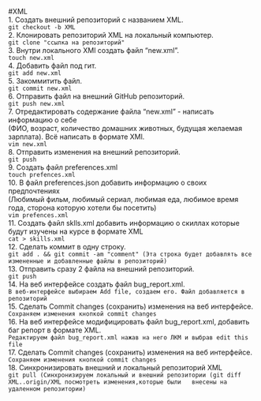 #XML  
	1. Создать внешний репозиторий c названием XML.  
		```git checkout -b XML```  
	2. Клонировать репозиторий XML на локальный компьютер.  
		```git clone "ссылка на репозиторий"```  
	3. Внутри локального XMl создать файл “new.xml”.  
		```touch new.xml```  
	4. Добавить файл под гит.  
		```git add new.xml```  
	5. Закоммитить файл.  
		```git commit new.xml```  
	6. Отправить файл на внешний GitHub репозиторий.  
		```git push new.xml```  
	7. Отредактировать содержание файла “new.xml” - написать информацию о себе  
	(ФИО, возраст, количество домашних животных, будущая желаемая зарплата). Всё написать в формате XMl.  
		```vim new.xml```  
	8. Отправить изменения на внешний репозиторий.  
		```git push```  
	9. Создать файл preferences.xml  
		```touch prefences.xml```  
	10. В файл preferences.json добавить информацию о своих предпочтениях  
	(Любимый фильм, любимый сериал, любимая еда, любимое время года, сторона которую хотели бы посетить)  
		```vim prefences.xml```  
	11. Создать файл sklls.xml добавить информацию о скиллах которые будут изучены на курсе в формате XML  
		```cat > skills.xml```    
	12. Сделать коммит в одну строку.  
		```git add . && git commit -am "comment" (Эта строка будет добавлять все измененные и добавленные файлы в репозиторий)```  
	13. Отправить сразу 2 файла на внешний репозиторий.      
		```git push```  
	14. На веб интерфейсе создать файл bug_report.xml.  
		```В веб-интерфейсе выбираем Add file, создаем его. Файл добавляется в репозиторий```  
	15. Сделать Commit changes (сохранить) изменения на веб интерфейсе.  
		```Сохраняем изменения кнопкой commit changes```  
	16. На веб интерфейсе модифицировать файл bug_report.xml, добавить баг репорт в формате XML.  
		```Редактируем файл bug_report.xml нажав на него ЛКМ и выбрав edit this file```  
	17. Сделать Commit changes (сохранить) изменения на веб интерфейсе.  
		```Сохраняем изменения кнопкой commit changes```  
	18. Синхронизировать внешний и локальный репозиторий XML  
		```git pull (Синхронизируем локальный и внешний репозитории (git diff XML..origin/XML посмотреть изменения,которые были  
	внесены на удаленном репозитории)```  
